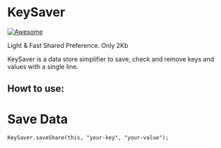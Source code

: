 KeySaver
=================
[![Awesome](https://cdn.rawgit.com/sindresorhus/awesome/d7305f38d29fed78fa85652e3a63e154dd8e8829/media/badge.svg)](https://github.com/mkiisoft/KeySaver)

Light & Fast Shared Preference. Only 2Kb

KeySaver is a data store simplifier to save, check and remove keys and values with a single line.

## Howt to use:

# Save Data
``` 
KeySaver.saveShare(this, "your-key", "your-value");
```

